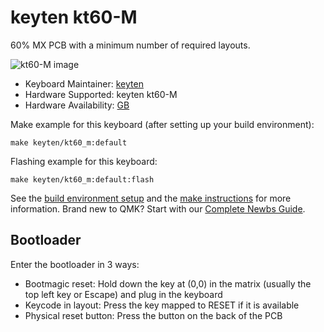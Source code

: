 # keyten kt60-M

60% MX PCB with a minimum number of required layouts.

![kt60-M image](https://i.imgur.com/ZAdGKmQ.jpg)

* Keyboard Maintainer: [keyten](https://github.com/key10iq)
* Hardware Supported: keyten kt60-M
* Hardware Availability: [GB](https://www.reddit.com/r/mechmarket/comments/s4jvsc/gb_kt60m_60_universal_pcb_with_a_minimum_number)

Make example for this keyboard (after setting up your build environment):

    make keyten/kt60_m:default
	
Flashing example for this keyboard:

	make keyten/kt60_m:default:flash

See the [build environment setup](https://docs.qmk.fm/#/getting_started_build_tools) and the [make instructions](https://docs.qmk.fm/#/getting_started_make_guide) for more information. Brand new to QMK? Start with our [Complete Newbs Guide](https://docs.qmk.fm/#/newbs).

## Bootloader 

Enter the bootloader in 3 ways:

* Bootmagic reset: Hold down the key at (0,0) in the matrix (usually the top left key or Escape) and plug in the keyboard
* Keycode in layout: Press the key mapped to RESET if it is available
* Physical reset button: Press the button on the back of the PCB
